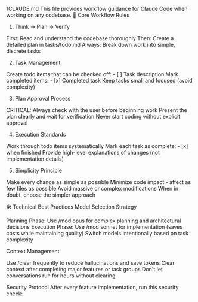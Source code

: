 1CLAUDE.md
This file provides workflow guidance for Claude Code when working on any codebase.
🎯 Core Workflow Rules
1. Think → Plan → Verify

First: Read and understand the codebase thoroughly
Then: Create a detailed plan in tasks/todo.md
Always: Break down work into simple, discrete tasks

2. Task Management

Create todo items that can be checked off: - [ ] Task description
Mark completed items: - [x] Completed task
Keep tasks small and focused (avoid complexity)

3. Plan Approval Process

CRITICAL: Always check with the user before beginning work
Present the plan clearly and wait for verification
Never start coding without explicit approval

4. Execution Standards

Work through todo items systematically
Mark each task as complete: - [x] when finished
Provide high-level explanations of changes (not implementation details)

5. Simplicity Principle

Make every change as simple as possible
Minimize code impact - affect as few files as possible
Avoid massive or complex modifications
When in doubt, choose the simpler approach

🛠️ Technical Best Practices
Model Selection Strategy

Planning Phase: Use /mod opus for complex planning and architectural decisions
Execution Phase: Use /mod sonnet for implementation (saves costs while maintaining quality)
Switch models intentionally based on task complexity

Context Management

Use /clear frequently to reduce hallucinations and save tokens
Clear context after completing major features or task groups
Don't let conversations run for hours without clearing

Security Protocol
After every feature implementation, run this security check:
